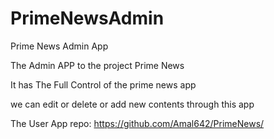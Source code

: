 # PrimeNewsAdmin
Prime News Admin App

The Admin APP to the project Prime News

It has The Full Control of the prime news app

we can edit or delete or add new contents through this app

The User App repo: https://github.com/Amal642/PrimeNews/

